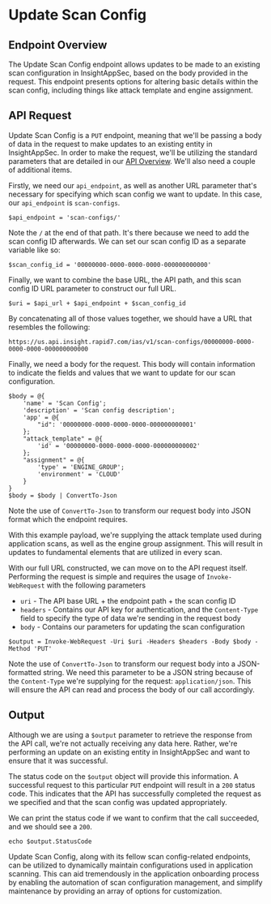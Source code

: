 # Update Scan Config

## Endpoint Overview

The Update Scan Config endpoint allows updates to be made to an existing scan configuration in InsightAppSec, based 
on the body provided in the request. This endpoint presents options for altering basic details within the scan config, 
including things like attack template and engine assignment.

## API Request

Update Scan Config is a `PUT` endpoint, meaning that we'll be passing a body of data in the request to make updates 
to an existing entity in InsightAppSec. In order to make the request, we'll be utilizing the standard parameters that 
are detailed in our [API Overview](../README.md). We'll also need a couple of additional items.

Firstly, we need our `api_endpoint`, as well as another URL parameter that's necessary for specifying which scan config we 
want to update. In this case, our `api_endpoint` is `scan-configs`.

```
$api_endpoint = 'scan-configs/'
``` 

Note the `/` at the end of that path. It's there because we need to add the scan config ID afterwards. We can set our 
scan config ID as a separate variable like so:

```
$scan_config_id = '00000000-0000-0000-0000-000000000000'
```

Finally, we want to combine the base URL, the API path, and this scan config ID URL parameter to construct our full URL.

```
$uri = $api_url + $api_endpoint + $scan_config_id
```

By concatenating all of those values together, we should have a URL that resembles the following:

```
https://us.api.insight.rapid7.com/ias/v1/scan-configs/00000000-0000-0000-0000-000000000000
```

Finally, we need a body for the request. This body will contain information to indicate the fields and values that 
we want to update for our scan configuration.

```
$body = @{
    'name' = 'Scan Config';
    'description' = 'Scan config description';
    'app' = @{
        "id": '00000000-0000-0000-0000-000000000001'
    };
    "attack_template" = @{
        'id' = '00000000-0000-0000-0000-000000000002'
    };
    "assignment" = @{
        'type' = 'ENGINE_GROUP';
        'environment' = 'CLOUD'
    }
}
$body = $body | ConvertTo-Json
```

Note the use of `ConvertTo-Json` to transform our request body into JSON format which the endpoint requires.

With this example payload, we're supplying the attack template used during application scans, as well as the engine 
group assignment. This will result in updates to fundamental elements that are utilized in every scan.

With our full URL constructed, we can move on to the API request itself. Performing the request is simple and requires 
the usage of `Invoke-WebRequest` with the following parameters

* `uri` - The API base URL + the endpoint path + the scan config ID
* `headers` - Contains our API key for authentication, and the `Content-Type` field to specify the type of data we're 
sending in the request body
* `body` - Contains our parameters for updating the scan configuration

```
$output = Invoke-WebRequest -Uri $uri -Headers $headers -Body $body -Method 'PUT'
```

Note the use of `ConvertTo-Json` to transform our request body into a JSON-formatted string.
We need this parameter to be a JSON string because of the `Content-Type` we're supplying for the request:
`application/json`. This will ensure the API can read and process the
body of our call accordingly.

## Output

Although we are using a `$output` parameter to retrieve the response from the API call, we're not actually receiving 
any data here. Rather, we're performing an update on an existing entity in InsightAppSec and want to ensure that it 
was successful.

The status code on the `$output` object will provide this information. A successful request to this particular `PUT` 
endpoint will result in a `200` status code. This indicates that the API has successfully completed the request as we 
specified and that the scan config was updated appropriately.

We can print the status code if we want to confirm that the call succeeded, and we should see a `200`.

```
echo $output.StatusCode
```

Update Scan Config, along with its fellow scan config-related endpoints, can be utilized to dynamically maintain 
configurations used in application scanning. This can aid tremendously in the application onboarding process by 
enabling the automation of scan configuration management, and simplify maintenance by providing an array of 
options for customization.